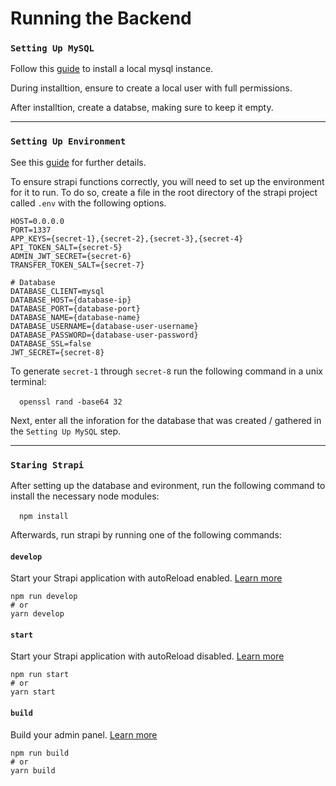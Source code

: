 # Running the Backend

### `Setting Up MySQL`

Follow this [guide](https://dev.mysql.com/doc/refman/8.0/en/windows-installation.html) to install a local mysql instance.

During installtion, ensure to create a local user with full permissions.

After installtion, create a databse, making sure to keep it empty.

---

### `Setting Up Environment`

See this [guide](https://docs.strapi.io/dev-docs/migration/v4/migration-guide-4.0.6-to-4.1.8#setting-secrets-for-non-development-environments) for further details.

To ensure strapi functions correctly, you will need to set up the environment for it to run.
To do so, create a file in the root directory of the strapi project called `.env` with the following options.

```
HOST=0.0.0.0
PORT=1337
APP_KEYS={secret-1},{secret-2},{secret-3},{secret-4}
API_TOKEN_SALT={secret-5}
ADMIN_JWT_SECRET={secret-6}
TRANSFER_TOKEN_SALT={secret-7}

# Database
DATABASE_CLIENT=mysql
DATABASE_HOST={database-ip}
DATABASE_PORT={database-port}
DATABASE_NAME={database-name}
DATABASE_USERNAME={database-user-username}
DATABASE_PASSWORD={database-user-password}
DATABASE_SSL=false
JWT_SECRET={secret-8}
```

To generate `secret-1` through `secret-8` run the following command in a unix terminal:

&emsp;`openssl rand -base64 32 `

Next, enter all the inforation for the database that was created / gathered in the `Setting Up MySQL` step.

---

### `Staring Strapi`

After setting up the database and evironment, run the following command to install the necessary node modules:

&emsp;`npm install`

Afterwards, run strapi by running one of the following commands:


#### `develop`

Start your Strapi application with autoReload enabled. [Learn more](https://docs.strapi.io/developer-docs/latest/developer-resources/cli/CLI.html#strapi-develop)

```
npm run develop
# or
yarn develop
```

#### `start`

Start your Strapi application with autoReload disabled. [Learn more](https://docs.strapi.io/developer-docs/latest/developer-resources/cli/CLI.html#strapi-start)

```
npm run start
# or
yarn start
```

#### `build`

Build your admin panel. [Learn more](https://docs.strapi.io/developer-docs/latest/developer-resources/cli/CLI.html#strapi-build)

```
npm run build
# or
yarn build
```

